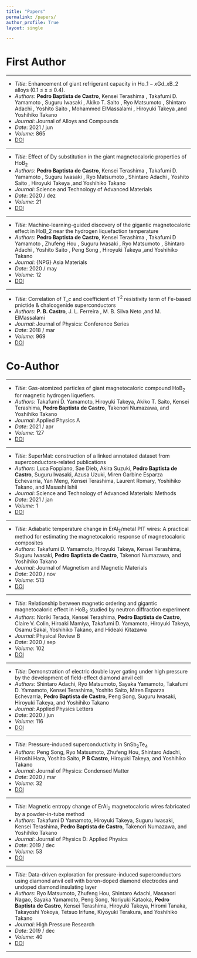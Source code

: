 ```yaml
---
title: "Papers"
permalink: /papers/
author_profile: True
layout: single

---
```

# First Author 
 ---
* _Title_: Enhancement of giant refrigerant capacity in Ho$\_{1-x}$Gd$\_{x}$B$\_{2}$ alloys (0.1 $\leq$ x $\leq$ 0.4).
* _Authors_: **Pedro Baptista de Castro**, Kensei Terashima , Takafumi D. Yamamoto , Suguru Iwasaki , Akiko T. Saito , Ryo Matsumoto , Shintaro Adachi , Yoshito Saito , Mohammed ElMassalami , Hiroyuki Takeya ,and  Yoshihiko Takano
* _Journal_: Journal of Alloys and Compounds
* _Date_: 2021 / jun
* _Volume_: 865
* [DOI](https://doi.org/10.1016/j.jallcom.2021.158881)

---

* _Title_: Effect of Dy substitution in the giant magnetocaloric properties of HoB$_{2}$
* _Authors_: **Pedro Baptista de Castro**, Kensei Terashima , Takafumi D. Yamamoto , Suguru Iwasaki , Ryo Matsumoto , Shintaro Adachi , Yoshito Saito , Hiroyuki Takeya ,and  Yoshihiko Takano
* _Journal_: Science and Technology of Advanced Materials
* _Date_: 2020 / dez
* _Volume_: 21
* [DOI](https://doi.org/10.1080/14686996.2020.1856629)

---
* _Title_: Machine-learning-guided discovery of the gigantic magnetocaloric effect in HoB$\_{2}$ near the hydrogen liquefaction temperature
* _Authors_: **Pedro Baptista de Castro**, Kensei Terashima , Takafumi D Yamamoto , Zhufeng Hou , Suguru Iwasaki , Ryo Matsumoto , Shintaro Adachi , Yoshito Saito , Peng Song , Hiroyuki Takeya ,and  Yoshihiko Takano
* _Journal_: {NPG} Asia Materials
* _Date_: 2020 / may
* _Volume_: 12
* [DOI](https://doi.org/10.1038/s41427-020-0214-y)

---
* _Title_: Correlation of T$\_{c}$ and coefficient of T$^{2}$ resistivity term of Fe-based pnictide & chalcogenide superconductors
* _Authors_: **P. B. Castro**, J. L. Ferreira , M. B. Silva Neto ,and  M. ElMassalami
* _Journal_: Journal of Physics: Conference Series
* _Date_: 2018 / mar
* _Volume_: 969
* [DOI](https://doi.org/10.1088/1742-6596/969/1/012050)

# Co-Author 
 ---
* _Title_: Gas-atomized particles of giant magnetocaloric compound HoB$_{2}$ for magnetic hydrogen liquefiers.
* _Authors_: Takafumi D. Yamamoto, Hiroyuki Takeya, Akiko T. Saito, Kensei Terashima, **Pedro Baptista de Castro**, Takenori Numazawa, and Yoshihiko Takano
* _Journal_: Applied Physics A
* _Date_: 2021 / apr
* _Volume_: 127
* [DOI](https://doi.org/10.1007/s00339-021-04458-0)

---
* _Title_: SuperMat: construction of a linked annotated dataset from superconductors-related publications
* _Authors_: Luca Foppiano, Sae Dieb, Akira Suzuki, **Pedro Baptista de Castro**, Suguru Iwasaki, Azusa Uzuki, Miren Garbine Esparza Echevarria, Yan Meng, Kensei Terashima, Laurent Romary, Yoshihiko Takano, and Masashi Ishii
* _Journal_: Science and Technology of Advanced Materials: Methods
* _Date_: 2021 / jan
* _Volume_: 1
* [DOI](https://doi.org/10.1080/27660400.2021.1918396)

---
* _Title_: Adiabatic temperature change in ErAl$_{2}$/metal PIT wires: A practical method for estimating the magnetocaloric response of magnetocaloric composites
* _Authors_: Takafumi D. Yamamoto, Hiroyuki Takeya, Kensei Terashima, Suguru Iwasaki, **Pedro Baptista de Castro**, Takenori Numazawa, and Yoshihiko Takano
* _Journal_: Journal of Magnetism and Magnetic Materials
* _Date_: 2020 / nov
* _Volume_: 513
* [DOI](https://doi.org/10.1016/j.jmmm.2020.167207)

---
* _Title_: Relationship between magnetic ordering and gigantic magnetocaloric effect in HoB$_{2}$ studied by neutron diffraction experiment
* _Authors_: Noriki Terada, Kensei Terashima, **Pedro Baptista de Castro**, Claire V. Colin, Hiroaki Mamiya, Takafumi D. Yamamoto, Hiroyuki Takeya, Osamu Sakai, Yoshihiko Takano, and Hideaki Kitazawa
* _Journal_: Physical Review B
* _Date_: 2020 / sep
* _Volume_: 102
* [DOI](https://doi.org/10.1103/physrevb.102.094435)

---
* _Title_: Demonstration of electric double layer gating under high pressure by the development of field-effect diamond anvil cell
* _Authors_: Shintaro Adachi, Ryo Matsumoto, Sayaka Yamamoto, Takafumi D. Yamamoto, Kensei Terashima, Yoshito Saito, Miren Esparza Echevarria, **Pedro Baptista de Castro**, Peng Song, Suguru Iwasaki, Hiroyuki Takeya, and Yoshihiko Takano
* _Journal_: Applied Physics Letters
* _Date_: 2020 / jun
* _Volume_: 116
* [DOI](https://doi.org/10.1063/5.0004973)

---
* _Title_: Pressure-induced superconductivity in SnSb$_{2}$Te$_{4}$
* _Authors_: Peng Song, Ryo Matsumoto, Zhufeng Hou, Shintaro Adachi, Hiroshi Hara, Yoshito Saito, **P B Castro**, Hiroyuki Takeya, and Yoshihiko Takano
* _Journal_: Journal of Physics: Condensed Matter
* _Date_: 2020 / mar
* _Volume_: 32
* [DOI](https://doi.org/10.1088/1361-648x/ab76e2)

---
* _Title_: Magnetic entropy change of ErAl$_{2}$ magnetocaloric wires fabricated by a powder-in-tube method
* _Authors_: Takafumi D Yamamoto, Hiroyuki Takeya, Suguru Iwasaki, Kensei Terashima, **Pedro Baptista de Castro**, Takenori Numazawa, and Yoshihiko Takano
* _Journal_: Journal of Physics D: Applied Physics
* _Date_: 2019 / dec
* _Volume_: 53
* [DOI](https://doi.org/10.1088/1361-6463/ab5c71)

---
* _Title_: Data-driven exploration for pressure-induced superconductors using diamond anvil cell with boron-doped diamond electrodes and undoped diamond insulating layer
* _Authors_: Ryo Matsumoto, Zhufeng Hou, Shintaro Adachi, Masanori Nagao, Sayaka Yamamoto, Peng Song, Noriyuki Kataoka, **Pedro Baptista de Castro**, Kensei Terashima, Hiroyuki Takeya, Hiromi Tanaka, Takayoshi Yokoya, Tetsuo Irifune, Kiyoyuki Terakura, and Yoshihiko Takano
* _Journal_: High Pressure Research
* _Date_: 2019 / dec
* _Volume_: 40
* [DOI](https://doi.org/10.1080/08957959.2019.1695253)

---